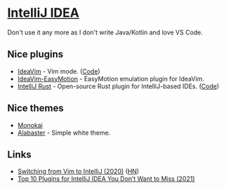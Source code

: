 # [IntelliJ IDEA](https://www.jetbrains.com/idea/)

Don't use it any more as I don't write Java/Kotlin and love VS Code.

## Nice plugins

- [IdeaVim](https://plugins.jetbrains.com/plugin/164-ideavim) - Vim mode. ([Code](https://github.com/JetBrains/ideavim))
- [IdeaVim-EasyMotion](https://github.com/AlexPl292/IdeaVim-EasyMotion) - EasyMotion emulation plugin for IdeaVim.
- [IntelliJ Rust](https://intellij-rust.github.io/) - Open-source Rust plugin for IntelliJ-based IDEs. ([Code](https://github.com/intellij-rust/intellij-rust))

## Nice themes

- [Monokai](https://darekkay.com/blog/monokai-theme-intellij/)
- [Alabaster](https://github.com/tonsky/intellij-alabaster) - Simple white theme.

## Links

- [Switching from Vim to IntelliJ (2020)](https://browntreelabs.com/from-vim-to-intellij/) ([HN](https://news.ycombinator.com/item?id=24998260))
- [Top 10 Plugins for IntelliJ IDEA You Don’t Want to Miss (2021)](https://blog.jetbrains.com/idea/2021/05/top-10-plugins-for-intellij-idea/)
